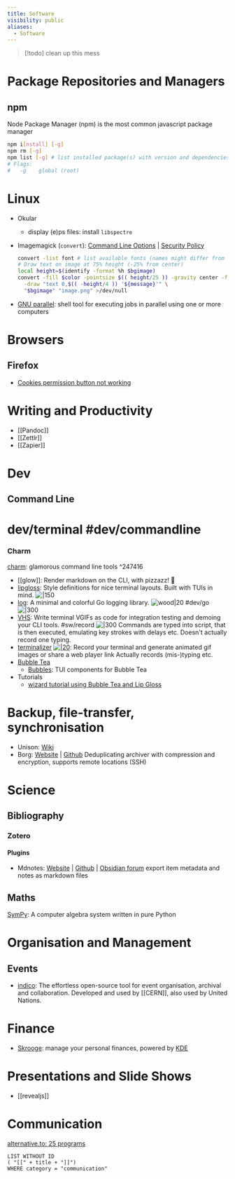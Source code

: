 ```yaml
---
title: Software
visibility: public
aliases:
  - Software
---
```

> [!todo] clean up this mess

# Package Repositories and Managers

## npm

Node Package Manager (npm) is the most common javascript package manager

```bash
npm i[nstall] [-g]
npm rm [-g]
npm list [-g] # list installed package(s) with version and dependencies
# Flags:
#   -g    global (root)
```

# Linux

- Okular
    - display (e)ps files: install `libspectre`
- Imagemagick (`convert`): [Command Line Options](https://imagemagick.org/script/command-line-options.php) | [Security Policy](https://imagemagick.org/script/security-policy.php)

  ```bash
  convert -list font # list available fonts (names might differ from other sources, so check these)
  # Draw text on image at 75% height (-25% from center)
  local height=$(identify -format %h $bgimage)
  convert -fill $color -pointsize $(( height/25 )) -gravity center -font "DejaVu-Sans"\
    -draw "text 0,$(( -height/4 )) '${message}'" \
    "$bgimage" "image.png" >/dev/null

  ```

- [GNU parallel](https://www.gnu.org/software/parallel/): shell tool for executing jobs in parallel using one or more computers

# Browsers

## Firefox

- [Cookies permission button not working](https://support.mozilla.org/en-US/questions/1249232)

# Writing and Productivity

- [[Pandoc]]
- [[Zettlr]]
- [[Zapier]]

# Dev

## Command Line

# dev/terminal #dev/commandline

### Charm

[charm](https://charm.sh/): glamorous command line tools ^247416

- [[glow]]: Render markdown on the CLI, with pizzazz! 💅
- [lipgloss](https://github.com/charmbracelet/lipgloss): Style definitions for nice terminal layouts. Built with TUIs in mind. ![|150](https://camo.githubusercontent.com/5ed63e6b61ddcea9575c0b0eefd373c8f085f4594e323fe60c39ce3bbcc27d81/68747470733a2f2f73747566662e636861726d2e73682f6c6970676c6f73732f6c6970676c6f73732d6578616d706c652e706e67)
- [log](https://github.com/charmbracelet/log): A minimal and colorful Go logging library. ![wood|20](https://github.githubassets.com/images/icons/emoji/unicode/1fab5.png) #dev/go ![|300](https://github.com/charmbracelet/log/raw/main/demo.gif)
- [VHS](https://github.com/charmbracelet/vhs): Write terminal VGIFs as code for integration testing and demoing your CLI tools. #sw/record
  ![|300](https://camo.githubusercontent.com/1f2b0c758369c054538b7881b5d700739f2c37d2201f60ea26ad9311a7f88487/68747470733a2f2f73747566662e636861726d2e73682f7668732f6578616d706c65732f6e656f66657463685f332e676966)
  Commands are typed into script, that is then executed, emulating key strokes with delays etc. Doesn't actually record one typing.
- [terminalizer](https://terminalizer.com)  [![|20](github.png)](https://github.com/faressoft/terminalizer): Record your terminal and generate animated gif images or share a web player link
  Actually records (mis-)typing etc.
- [Bubble Tea](https://github.com/charmbracelet/bubbletea)
    - [Bubbles](https://github.com/charmbracelet/bubbles): TUI components for Bubble Tea
- Tutorials
    - [wizard tutorial using Bubble Tea and Lip Gloss](https://github.com/charmbracelet/wizard-tutorial)

# Backup, file-transfer, synchronisation

- Unison: [Wiki](https://en.wikipedia.org/wiki/Unison_(software))
- Borg: [Website](https://www.borgbackup.org/) | [Github](https://github.com/borgbackup/borg)
  Deduplicating archiver with compression and encryption, supports remote locations (SSH)

# Science

## Bibliography

### Zotero

#### Plugins

- Mdnotes: [Website](https://argentinaos.com/zotero-mdnotes/docs/quick-start-guide/) | [Github](https://github.com/argenos/zotero-mdnotes) | [Obsidian forum](https://forum.obsidian.md/t/zotero-plugin-to-export-metadata-and-notes-to-markdown/3781)
  export item metadata and notes as markdown files

## Maths

[SymPy](https://www.sympy.org/en/index.html): A computer algebra system written in pure Python


# Organisation and Management

## Events

- [indico](https://getindico.io/): The effortless open-source tool for event organisation, archival and collaboration. Developed and used by [[CERN]], also used by United Nations.


# Finance

- [Skrooge](https://skrooge.org/): manage your personal finances, powered by [KDE](http://www.kde.org)

# Presentations and Slide Shows

- [[revealjs]]

# Communication

[alternative.to: 25 programs](https://alternativeto.net/software/matrix-org/)

```dataview
LIST WITHOUT ID
( "[[" + title + "]]")
WHERE category = "communication"
```
